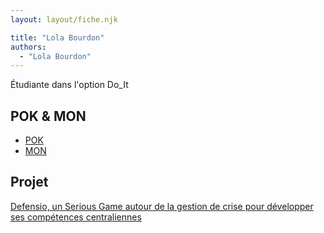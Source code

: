 ```yaml
---
layout: layout/fiche.njk

title: "Lola Bourdon"
authors:
  - "Lola Bourdon"
---
```


Étudiante dans l'option Do_It

## POK & MON

- [POK](./pok)
- [MON](./mon)

## Projet

[Defensio, un Serious Game autour de la gestion de crise pour développer ses compétences centraliennes](../_projets/Defensio)

